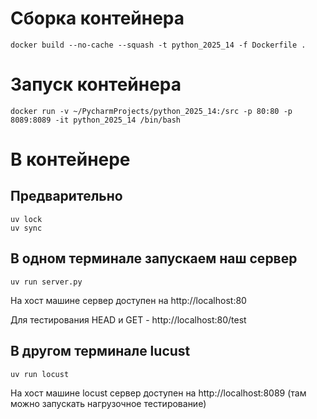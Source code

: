 

# Сборка контейнера

```console
docker build --no-cache --squash -t python_2025_14 -f Dockerfile .
```

# Запуск контейнера

```console
docker run -v ~/PycharmProjects/python_2025_14:/src -p 80:80 -p 8089:8089 -it python_2025_14 /bin/bash
```


# В контейнере

## Предварительно

```console
uv lock
uv sync
```

## В одном терминале запускаем наш сервер

```console
uv run server.py
```

На хост машине сервер доступен на http://localhost:80

Для тестирования HEAD и GET - http://localhost:80/test

## В другом терминале lucust

```console
uv run locust
```

На хост машине locust сервер доступен на http://localhost:8089 (там можно запускать нагрузочное тестирование)

